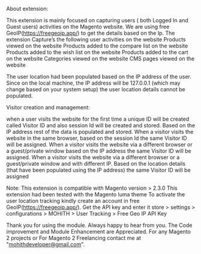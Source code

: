 About extension:

This extension is mainly focused on capturing users ( both Logged In and Guest users) activities on the Magento website. We are using free GeoIP(https://freegeoip.app/) to get the details based on the Ip.
The extension Capture’s the following  user activities on the website
Products viewed on the website
Products added to the compare list on the website
Products added to the wish list on the website
Products added to the cart on the website
Categories viewed on the website
 CMS pages viewed on the website

The user location had been populated based on the IP address of the user. Since on the local machine, the IP address will be 127.0.0.1 (which may change based on your system setup) the user location details cannot be populated.

Visitor creation and management:

when a user visits the website for the first time a unique ID will be created called Visitor ID and also session Id will be created and stored. Based on the IP address rest of the data is populated and stored.
 When a visitor visits the website in the same browser, based on the session Id the same Visitor ID will be assigned.
When a visitor visits the website via a different browser or a guest/private window based on the IP address the same Visitor ID will be assigned.
When a visitor visits the website via a different browser or a guest/private window and with different IP. Based on the location details (that have been populated using the IP address) the same Visitor ID will be assigned

Note:
This extension is compatible with Magento version >  2.3.0
This extension had been tested with the Magento luma theme
To activate the user location tracking kindly create an account in free GeoIP(https://freegeoip.app/). Get the API key and enter it store > settings > configurations > MOHITH > User Tracking > Free Geo IP API Key

Thank you for using the module. Always happy to hear from you. The Code improvement and Module Enhancement are Appreciated. For any Magento 2 projects or For Magento 2 Freelancing contact me at "mohithdeveloper@gmail.com".